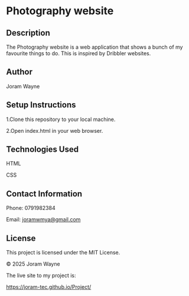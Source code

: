 # Photography website #

## Description ##

The Photography website is a web application that shows a bunch of my favourite things to do. This is inspired by Dribbler websites.
 ## Author ##

Joram Wayne

## Setup Instructions ##

1.Clone this repository to your local machine.


2.Open index.html in your web browser.


## Technologies Used ##

HTML

CSS


## Contact Information ##

Phone: 0791982384

Email: joramwmya@gmail.com

## License ##

This project is licensed under the MIT License.

© 2025 Joram Wayne

The live site to my project is:


https://joram-tec.github.io/Project/




